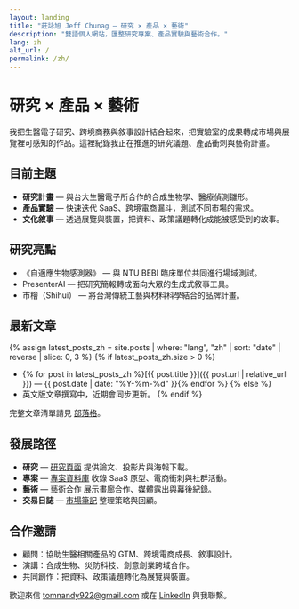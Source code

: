 ```yaml
---
layout: landing
title: "莊詠旭 Jeff Chunag — 研究 × 產品 × 藝術"
description: "雙語個人網站，匯整研究專案、產品實驗與藝術合作。"
lang: zh
alt_url: /
permalink: /zh/
---
```


# 研究 × 產品 × 藝術

我把生醫電子研究、跨境商務與敘事設計結合起來，把實驗室的成果轉成市場與展覽裡可感知的作品。這裡紀錄我正在推進的研究議題、產品衝刺與藝術計畫。

## 目前主題

- **研究計畫** — 與台大生醫電子所合作的合成生物學、醫療偵測雛形。
- **產品實驗** — 快速迭代 SaaS、跨境電商漏斗，測試不同市場的需求。
- **文化敘事** — 透過展覽與裝置，把資料、政策議題轉化成能被感受到的故事。

## 研究亮點

- 《自適應生物感測器》 — 與 NTU BEBI 臨床單位共同進行場域測試。
- PresenterAI — 把研究簡報轉成面向大眾的生成式敘事工具。
- 市檜（Shihui） — 將台灣傳統工藝與材料科學結合的品牌計畫。

## 最新文章

{% assign latest_posts_zh = site.posts | where: "lang", "zh" | sort: "date" | reverse | slice: 0, 3 %}
{% if latest_posts_zh.size > 0 %}
- {% for post in latest_posts_zh %}[{{ post.title }}]({{ post.url | relative_url }}) — {{ post.date | date: "%Y-%m-%d" }}{% endfor %}
{% else %}
- 英文版文章撰寫中，近期會同步更新。
{% endif %}

完整文章清單請見 [部落格](/zh/blog/)。

## 發展路徑

- **研究** — [研究頁面](/zh/research/) 提供論文、投影片與海報下載。
- **專案** — [專案資料庫](/zh/projects/) 收錄 SaaS 原型、電商衝刺與社群活動。
- **藝術** — [藝術合作](/zh/art/) 展示畫廊合作、媒體露出與幕後紀錄。
- **交易日誌** — [市場筆記](/zh/trading-log/) 整理策略與回顧。

## 合作邀請

- 顧問：協助生醫相關產品的 GTM、跨境電商成長、敘事設計。
- 演講：合成生物、災防科技、創意創業跨域合作。
- 共同創作：把資料、政策議題轉化為展覽與裝置。

歡迎來信 [tomnandy922@gmail.com](mailto:tomnandy922@gmail.com) 或在 [LinkedIn](https://www.linkedin.com/in/jeff-zhuang-b45117316) 與我聯繫。
